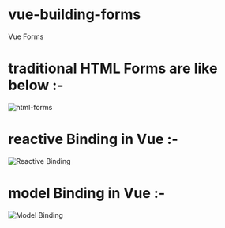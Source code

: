 # vue-building-forms

Vue Forms

# traditional HTML Forms are like below :-

![html-forms](https://user-images.githubusercontent.com/20744146/131223576-2d179ee8-56a9-427b-a653-486dbbb0f3e1.PNG)

# reactive Binding in Vue :-

![Reactive Binding](https://user-images.githubusercontent.com/20744146/131360730-3ac25d40-a2b0-430e-b02b-0a76a45a553f.PNG)

# model Binding in Vue :-

![Model Binding](https://user-images.githubusercontent.com/20744146/131361281-f06762ff-8cf9-41f0-8154-12ed84c6f905.PNG)
